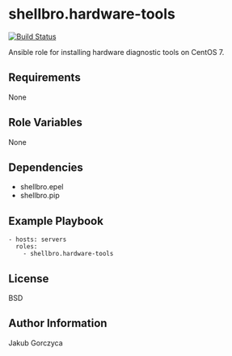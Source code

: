 shellbro.hardware-tools
=======================

[![Build Status](https://travis-ci.org/shellbro/ansible-role-hardware-tools.svg?branch=master)](https://travis-ci.org/shellbro/ansible-role-hardware-tools)

Ansible role for installing hardware diagnostic tools on CentOS 7.

Requirements
------------

None

Role Variables
--------------

None

Dependencies
------------

* shellbro.epel
* shellbro.pip

Example Playbook
----------------

    - hosts: servers
      roles:
        - shellbro.hardware-tools

License
-------

BSD

Author Information
------------------

Jakub Gorczyca
